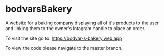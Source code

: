 # bodvarsBakery
A website for a baking company displaying all of it's products to the user and linking them to the owner's Intagram handle to place an order.


To visit the site go to:
https://bodvar-s-bakery.web.app

To view the code please navigate to the master branch.
